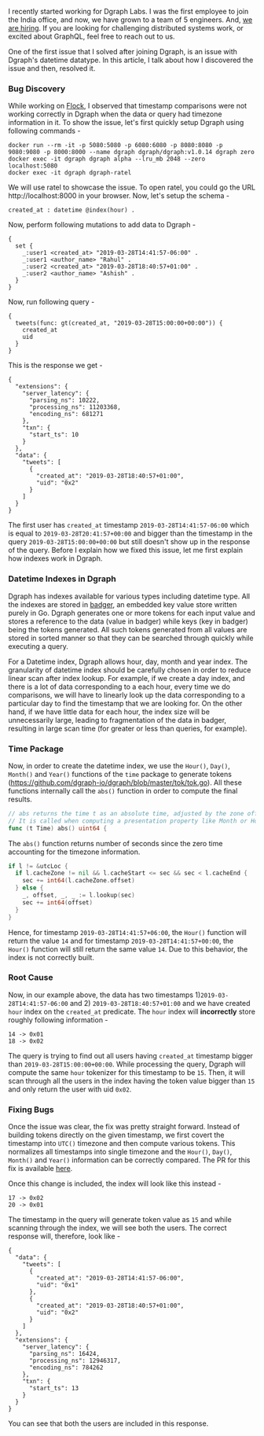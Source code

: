 I recently started working for Dgraph Labs. I was the first employee to join the India office,
and now, we have grown to a team of 5 engineers. And, [we are hiring](https://dgraph.io/careers).
If you are looking for challenging distributed systems work, or excited about GraphQL,
feel free to reach out to us.

One of the first issue that I solved after joining Dgraph, is an issue with Dgraph's datetime
datatype. In this article, I talk about how I discovered the issue and then, resolved it.

### Bug Discovery
While working on [Flock](https://github.com/dgraph-io/flock), I observed that timestamp
comparisons were not working correctly in Dgraph when the data or query had timezone information
in it. To show the issue, let's first quickly setup Dgraph using following commands -
```
docker run --rm -it -p 5080:5080 -p 6080:6080 -p 8080:8080 -p 9080:9080 -p 8000:8000 --name dgraph dgraph/dgraph:v1.0.14 dgraph zero
docker exec -it dgraph dgraph alpha --lru_mb 2048 --zero localhost:5080
docker exec -it dgraph dgraph-ratel
```

We will use ratel to showcase the issue. To open ratel, you could go the URL http://localhost:8000
in your browser. Now, let's setup the schema -
```
created_at : datetime @index(hour) .
```

Now, perform following mutations to add data to Dgraph -
```
{
  set {
    _:user1 <created_at> "2019-03-28T14:41:57-06:00" .
    _:user1 <author_name> "Rahul" .
    _:user2 <created_at> "2019-03-28T18:40:57+01:00" .
    _:user2 <author_name> "Ashish" .
  }
}
```

Now, run following query -
```
{
  tweets(func: gt(created_at, "2019-03-28T15:00:00+00:00")) {
    created_at
    uid
  }
}
```

This is the response we get -
```
{
  "extensions": {
    "server_latency": {
      "parsing_ns": 10222,
      "processing_ns": 11203368,
      "encoding_ns": 681271
    },
    "txn": {
      "start_ts": 10
    }
  },
  "data": {
    "tweets": [
      {
        "created_at": "2019-03-28T18:40:57+01:00",
        "uid": "0x2"
      }
    ]
  }
}
```

The first user has `created_at` timestamp `2019-03-28T14:41:57-06:00` which is equal to
`2019-03-28T20:41:57+00:00` and bigger than the timestamp in the query `2019-03-28T15:00:00+00:00`
but still doesn't show up in the response of the query. Before I explain how we fixed this
issue, let me first explain how indexes work in Dgraph.


### Datetime Indexes in Dgraph
Dgraph has indexes available for various types including datetime type. All the indexes
are stored in [badger](https://github.com/dgraph-io/badger), an embedded key value store
written purely in Go. Dgraph generates one or more tokens for each input value and stores
a reference to the data (value in badger) while keys (key in badger) being the tokens generated.
All such tokens generated from all values are stored in sorted manner so that they can be
searched through quickly while executing a query.

For a Datetime index, Dgraph allows hour, day, month and year index. The granularity of
datetime index should be carefully chosen in order to reduce linear scan after index lookup.
For example, if we create a day index, and there is a lot of data corresponding to a each
hour, every time we do comparisons, we will have to linearly look up the data corresponding
to a particular day to find the timestamp that we are looking for. On the other hand, if we
have little data for each hour, the index size will be unnecessarily large, leading to
fragmentation of the data in badger, resulting in large scan time (for greater or less than
queries, for example).

### Time Package
Now, in order to create the datetime index, we use the `Hour()`, `Day()`, `Month()` and
`Year()` functions of the `time` package to generate tokens
(https://github.com/dgraph-io/dgraph/blob/master/tok/tok.go). All these functions internally
call the `abs()` function in order to compute the final results.
```go
// abs returns the time t as an absolute time, adjusted by the zone offset.
// It is called when computing a presentation property like Month or Hour.
func (t Time) abs() uint64 {
```

The `abs()` function returns number of seconds since the zero time accounting for the
timezone information.
```go
if l != &utcLoc {
  if l.cacheZone != nil && l.cacheStart <= sec && sec < l.cacheEnd {
    sec += int64(l.cacheZone.offset)
  } else {
    _, offset, _, _ := l.lookup(sec)
    sec += int64(offset)
  }
}
```

Hence, for timestamp `2019-03-28T14:41:57+06:00`, the `Hour()` function will return the
value `14` and for timestamp `2019-03-28T14:41:57+00:00`, the `Hour()` function will still
return the same value `14`. Due to this behavior, the index is not correctly built.

### Root Cause
Now, in our example above, the data has two timestamps 1)`2019-03-28T14:41:57-06:00` and
2) `2019-03-28T18:40:57+01:00` and we have created `hour` index on the `created_at`
predicate. The `hour` index will **incorrectly** store roughly following information -
```
14 -> 0x01
18 -> 0x02
```

The query is trying to find out all users having `created_at` timestamp bigger than
`2019-03-28T15:00:00+00:00`. While processing the query, Dgraph will compute the same
`hour` tokenizer for this timestamp to be `15`. Then, it will scan through all the
users in the index having the token value bigger than `15` and only return the user
with uid `0x02`.

### Fixing Bugs
Once the issue was clear, the fix was pretty straight forward. Instead of building tokens
directly on the given timestamp, we first covert the timestamp into `UTC()` timezone and
then compute various tokens. This normalizes all timestamps into single timezone and the
`Hour()`, `Day()`, `Month()` and `Year()` information can be correctly compared. The PR
for this fix is available [here](https://github.com/dgraph-io/dgraph/pull/3251).

Once this change is included, the index will look like this instead -
```
17 -> 0x02
20 -> 0x01
```

The timestamp in the query will generate token value as `15` and while scanning through
the index, we will see both the users. The correct response will, therefore, look like -
```
{
  "data": {
    "tweets": [
      {
        "created_at": "2019-03-28T14:41:57-06:00",
        "uid": "0x1"
      },
      {
        "created_at": "2019-03-28T18:40:57+01:00",
        "uid": "0x2"
      }
    ]
  },
  "extensions": {
    "server_latency": {
      "parsing_ns": 16424,
      "processing_ns": 12946317,
      "encoding_ns": 784262
    },
    "txn": {
      "start_ts": 13
    }
  }
}
```

You can see that both the users are included in this response.
